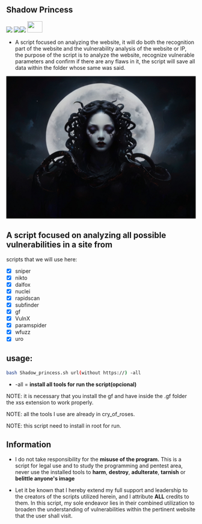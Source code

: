 ## Shadow Princess
 <img src="https://img.shields.io/badge/Status-Beta-orange"> <img src="https://img.shields.io/badge/Licence-MIT-yellowgreen"><img src="https://img.shields.io/badge/Download-Now-green">
            <img src="https://cdn.jsdelivr.net/gh/devicons/devicon@latest/icons/bash/bash-original.svg"  height=30 width=40 />
          

-  A script focused on analyzing the website, it will do both the recognition part of the website and the vulnerability analysis of the website or IP, the purpose of the script is to analyze the website, recognize vulnerable parameters and confirm if there are any flaws in it, the script will save all data within the folder whose same was said.


<img src="src/princess.jpg">


## A script focused on analyzing all possible vulnerabilities in a site from  

scripts that we will use here:
- [x] sniper
- [x] nikto
- [x] dalfox
- [x] nuclei
- [x] rapidscan
- [x] subfinder
- [x] gf
- [x] VulnX
- [x] paramspider
- [x] wfuzz
- [x] uro

## usage:
```bash
bash Shadow_princess.sh url(without https://) -all
```

-  -all = **install all tools for run the script(opcional)** 

NOTE: it is necessary that you install the gf and have inside
the .gf folder the xss extension to work properly.


NOTE: all the tools I use are already in cry_of_roses.

NOTE: this script need to install in root for run.


## Information
-  I do not take responsibility for the **misuse of the program.** This is a script for legal use and to study the programming and pentest area, never use the installed tools to **harm**, **destroy**, **adulterate**, **tarnish** or **belittle anyone's image**

-  Let it be known that I hereby extend my full support and leadership to the creators of the scripts utilized herein, and I attribute **ALL** credits to them. In this script, my sole endeavor lies in their combined utilization to broaden the understanding of vulnerabilities within the pertinent website that the user shall visit.
